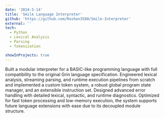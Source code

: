 ```yaml
---
date: '2024-5-14'
title: 'Smile Language Interpreter'
github: 'https://github.com/Roshan3580/Smile-Interpreter'
external: ''
tech:
  - Python
  - Lexical Analysis
  - Parsing
  - Tokenization

showInProjects: true
---
```


Built a modular interpreter for a BASIC-like programming language with full compatibility to the original Grin language specification. Engineered lexical analysis, streaming parsing, and runtime execution pipelines from scratch and implemented a custom token system, a robust global program state manager, and an extensible instruction set. Designed advanced error handling with detailed lexical, syntactic, and runtime diagnostics. Optimized for fast token processing and low-memory execution, the system supports future language extensions with ease due to its decoupled module structure.
